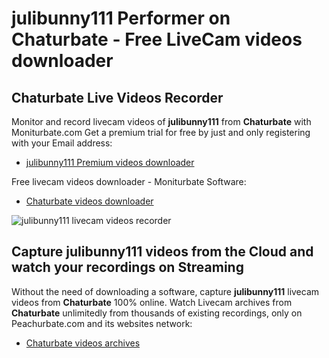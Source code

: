 # julibunny111 Performer on Chaturbate - Free LiveCam videos downloader

## Chaturbate Live Videos Recorder

Monitor and record livecam videos of **julibunny111** from **Chaturbate** with Moniturbate.com
Get a premium trial for free by just and only registering with your Email address:
* [julibunny111 Premium videos downloader](https://moniturbate.com/request-demo-licence-key.html)

Free livecam videos downloader - Moniturbate Software:
* [Chaturbate videos downloader](https://moniturbate.com/moniturbate-download-software.html)

![julibunny111 livecam videos recorder](https://peachurnet.com/templates/moniturbate-software.png)


## Capture julibunny111 videos from the Cloud and watch your recordings on Streaming

Without the need of downloading a software, capture **julibunny111** livecam videos from **Chaturbate** 100% online.
Watch Livecam archives from **Chaturbate** unlimitedly from thousands of existing recordings, only on Peachurbate.com and its websites network:
* [Chaturbate videos archives](https://peachurnet.com/)